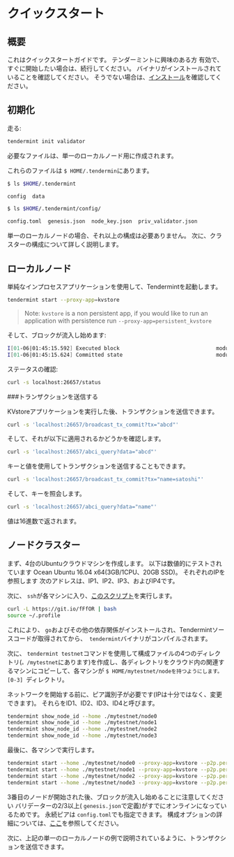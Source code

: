 # クイックスタート

## 概要

これはクイックスタートガイドです。 テンダーミントに興味のある方
有効で、すぐに開始したい場合は、続行してください。 バイナリがインストールされていることを確認してください。
そうでない場合は、[インストール](./install.md)を確認してください。

## 初期化

走る:

```sh
tendermint init validator
```

必要なファイルは、単一のローカルノード用に作成されます。

これらのファイルは `$ HOME/.tendermin`にあります。

```sh
$ ls $HOME/.tendermint

config  data

$ ls $HOME/.tendermint/config/

config.toml  genesis.json  node_key.json  priv_validator.json
```

単一のローカルノードの場合、それ以上の構成は必要ありません。 次に、クラスターの構成について詳しく説明します。

## ローカルノード

単純なインプロセスアプリケーションを使用して、Tendermintを起動します。
```sh
tendermint start --proxy-app=kvstore
```

> Note: `kvstore` is a non persistent app, if you would like to run an application with persistence run `--proxy-app=persistent_kvstore`

そして、ブロックが流入し始めます:

```sh
I[01-06|01:45:15.592] Executed block                               module=state height=1 validTxs=0 invalidTxs=0
I[01-06|01:45:15.624] Committed state                              module=state height=1 txs=0 appHash=
```

ステータスの確認:

```sh
curl -s localhost:26657/status
```

###トランザクションを送信する

KVstoreアプリケーションを実行した後、トランザクションを送信できます。

```sh
curl -s 'localhost:26657/broadcast_tx_commit?tx="abcd"'
```

そして、それが以下に適用されるかどうかを確認します。

```sh
curl -s 'localhost:26657/abci_query?data="abcd"'
```

キーと値を使用してトランザクションを送信することもできます。

```sh
curl -s 'localhost:26657/broadcast_tx_commit?tx="name=satoshi"'
```

そして、キーを照会します。

```sh
curl -s 'localhost:26657/abci_query?data="name"'
```

値は16進数で返されます。

## ノードクラスター

まず、4台のUbuntuクラウドマシンを作成します。 以下は数値的にテストされています
Ocean Ubuntu 16.04 x64(3GB/1CPU、20GB SSD)。 それぞれのIPを参照します
次のアドレスは、IP1、IP2、IP3、およびIP4です。

次に、 `ssh`が各マシンに入り、[このスクリプト](https://git.io/fFfOR)を実行します。
```sh
curl -L https://git.io/fFfOR | bash
source ~/.profile
```

これにより、 `go`およびその他の依存関係がインストールされ、Tendermintソースコードが取得されてから、` tendermint`バイナリがコンパイルされます。

次に、 `tendermint testnet`コマンドを使用して構成ファイルの4つのディレクトリ(`。/mytestnet`にあります)を作成し、各ディレクトリをクラウド内の関連するマシンにコピーして、各マシンが `$ HOME/mytestnet/nodeを持つようにします。 [0-3] `ディレクトリ。

ネットワークを開始する前に、ピア識別子が必要です(IPは十分ではなく、変更できます)。 それらをID1、ID2、ID3、ID4と呼びます。

```sh
tendermint show_node_id --home ./mytestnet/node0
tendermint show_node_id --home ./mytestnet/node1
tendermint show_node_id --home ./mytestnet/node2
tendermint show_node_id --home ./mytestnet/node3
```

最後に、各マシンで実行します。

```sh
tendermint start --home ./mytestnet/node0 --proxy-app=kvstore --p2p.persistent-peers="ID1@IP1:26656,ID2@IP2:26656,ID3@IP3:26656,ID4@IP4:26656"
tendermint start --home ./mytestnet/node1 --proxy-app=kvstore --p2p.persistent-peers="ID1@IP1:26656,ID2@IP2:26656,ID3@IP3:26656,ID4@IP4:26656"
tendermint start --home ./mytestnet/node2 --proxy-app=kvstore --p2p.persistent-peers="ID1@IP1:26656,ID2@IP2:26656,ID3@IP3:26656,ID4@IP4:26656"
tendermint start --home ./mytestnet/node3 --proxy-app=kvstore --p2p.persistent-peers="ID1@IP1:26656,ID2@IP2:26656,ID3@IP3:26656,ID4@IP4:26656"
```

3番目のノードが開始された後、ブロックが流入し始めることに注意してください
バリデーターの2/3以上( `genesis.json`で定義)がすでにオンラインになっているためです。
永続ピアは `config.toml`でも指定できます。 構成オプションの詳細については、[ここ](../tendermint-core/configuration.md)を参照してください。

次に、上記の単一のローカルノードの例で説明されているように、トランザクションを送信できます。
